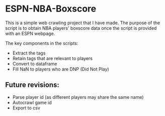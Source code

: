 # ESPN-NBA-Boxscore
This is a simple web crawling project that I have made.
The purpose of the script is to obtain NBA players' boxscore data once the script is provided with an ESPN webpage.

The key components in the scripts:
- Extract the <tr> tags
- Retain <tr> tags that are relevant to players
- Convert to dataframe
- Fill NaN to players who are DNP (Did Not Play)
  
## Future revisions:
- Parse player id (as different players may share the same name)
- Autocrawl game id
- Export to csv
